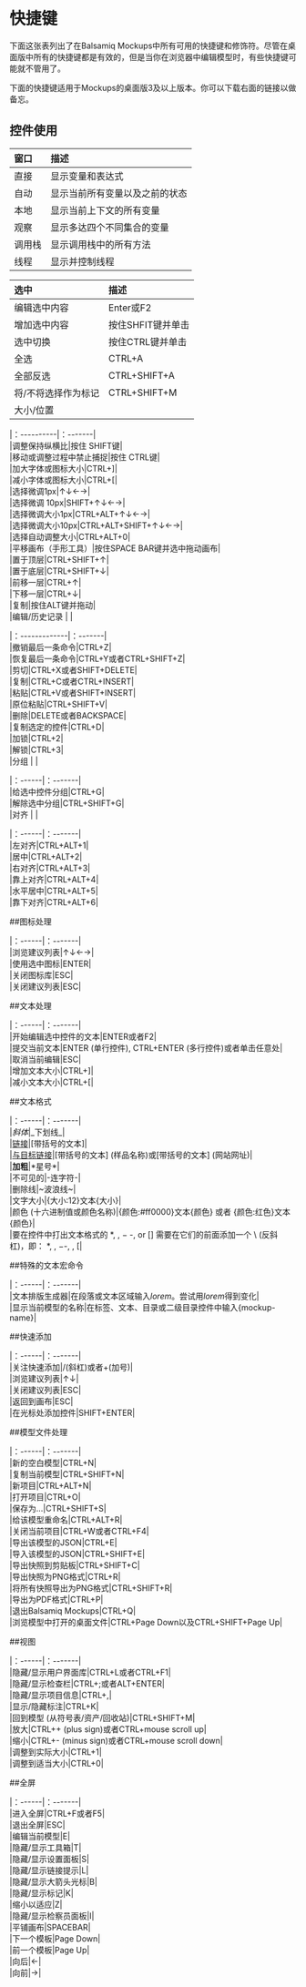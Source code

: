 # 快捷键  
  
下面这张表列出了在Balsamiq Mockups中所有可用的快捷键和修饰符。尽管在桌面版中所有的快捷键都是有效的，但是当你在浏览器中编辑模型时，有些快捷键可能就不管用了。  

下面的快捷键适用于Mockups的桌面版3及以上版本。你可以下载右面的链接以做备忘。  

## 控件使用

|窗口   | 描述         |
|:---------|:------------|  
|直接|显示变量和表达式 |  
|自动|显示当前所有变量以及之前的状态|
|本地|显示当前上下文的所有变量|
|观察|显示多达四个不同集合的变量|
|调用栈|显示调用栈中的所有方法|
|线程|显示并控制线程|

|选中    |  描述       |  
|:---------|:------------|  
|编辑选中内容|Enter或F2|   
|增加选中内容|按住SHFIT键并单击|  
|选中切换|按住CTRL键并单击|  
|全选|CTRL+A|  
|全部反选|CTRL+SHIFT+A|  
|将/不将选择作为标记|CTRL+SHIFT+M|  
|大小/位置    |         |  

|：----------|：-------|  
|调整保持纵横比|按住 SHIFT键|  
|移动或调整过程中禁止捕捉|按住 CTRL键|  
|加大字体或图标大小|CTRL+]|  
|减小字体或图标大小|CTRL+[|  
|选择微调1px|↑↓←→|  
|选择微调 10px|SHIFT+↑↓←→|  
|选择微调大小1px|CTRL+ALT+↑↓←→|  
|选择微调大小10px|CTRL+ALT+SHIFT+↑↓←→|  
|选择自动调整大小|CTRL+ALT+0|  
|平移画布（手形工具）|按住SPACE BAR键并选中拖动画布|  
|置于顶层|CTRL+SHIFT+↑|  
|置于底层|CTRL+SHIFT+↓|  
|前移一层|CTRL+↑|  
|下移一层|CTRL+↓|  
|复制|按住ALT键并拖动|  
|编辑/历史记录   |         |  

|：-------------|：-------|  
|撤销最后一条命令|CTRL+Z|  
|恢复最后一条命令|CTRL+Y或者CTRL+SHIFT+Z|  
|剪切|CTRL+X或者SHIFT+DELETE|  
|复制|CTRL+C或者CTRL+INSERT|  
|粘贴|CTRL+V或者SHIFT+INSERT|  
|原位粘贴|CTRL+SHIFT+V|  
|删除|DELETE或者BACKSPACE|  
|复制选定的控件|CTRL+D|  
|加锁|CTRL+2|  
|解锁|CTRL+3|  
|分组    |         |  

|：------|：-------|  
|给选中控件分组|CTRL+G|  
|解除选中分组|CTRL+SHIFT+G|  
|对齐    |         |  

|：------|：-------|  
|左对齐|CTRL+ALT+1|  
|居中|CTRL+ALT+2|  
|右对齐|CTRL+ALT+3|  
|靠上对齐|CTRL+ALT+4|  
|水平居中|CTRL+ALT+5|  
|靠下对齐|CTRL+ALT+6|  

##图标处理  

|：------|：-------|  
|浏览建议列表|↑↓←→|  
|使用选中图标|ENTER|  
|关闭图标库|ESC|  
|关闭建议列表|ESC|  

##文本处理

|：------|：-------|  
|开始编辑选中控件的文本|ENTER或者F2|  
|提交当前文本|ENTER (单行控件), CTRL+ENTER (多行控件)或者单击任意处|  
|取消当前编辑|ESC|  
|增加文本大小|CTRL+]|  
|减小文本大小|CTRL+[|  

##文本格式

|：------|：-------|  
|*斜体*|\_下划线\_|  
|[链接]()|[带括号的文本]|  
|[与目标链接]()|[带括号的文本] (样品名称)或[带括号的文本] (网站网址)|  
|**加粗**|\*星号\*|  
|不可见的|-连字符-|  
|删除线|~波浪线~|  
|文字大小|{大小:12}文本{大小}|  
|颜色 (十六进制值或颜色名称)|{颜色:#ff0000}文本{颜色} 或者
{颜色:红色}文本{颜色}|  
|要在控件中打出文本格式的 *, , − -, or [] 需要在它们的前面添加一个 \ (反斜杠)，即： \*, \, −\-, \, [\|  

##特殊的文本宏命令  

|：------|：-------|  
|文本排版生成器|在段落或文本区域输入*lorem*。尝试用*lorem*得到变化|  
|显示当前模型的名称|在标签、文本、目录或二级目录控件中输入{mockup-name}|  

##快速添加

|：------|：-------|  
|关注快速添加|/(斜杠)或者+(加号)|  
|浏览建议列表|↑↓|  
|关闭建议列表|ESC|  
|返回到画布|ESC|  
|在光标处添加控件|SHIFT+ENTER|  

##模型文件处理  

|：------|：-------|  
|新的空白模型|CTRL+N|  
|复制当前模型|CTRL+SHIFT+N|  
|新项目|CTRL+ALT+N|  
|打开项目|CTRL+O|  
|保存为...|CTRL+SHIFT+S|  
|给该模型重命名|CTRL+ALT+R|  
|关闭当前项目|CTRL+W或者CTRL+F4|  
|导出该模型的JSON|CTRL+E|  
|导入该模型的JSON|CTRL+SHIFT+E|  
|导出快照到剪贴板|CTRL+SHIFT+C|  
|导出快照为PNG格式|CTRL+R|  
|将所有快照导出为PNG格式|CTRL+SHIFT+R|  
|导出为PDF格式|CTRL+P|  
|退出Balsamiq Mockups|CTRL+Q|  
|浏览模型中打开的桌面文件|CTRL+Page Down以及CTRL+SHIFT+Page Up|  

##视图  

|：------|：-------|  
|隐藏/显示用户界面库|CTRL+L或者CTRL+F1|  
|隐藏/显示检查栏|CTRL+;或者ALT+ENTER|  
|隐藏/显示项目信息|CTRL+,|  
|显示/隐藏标注|CTRL+K|  
|回到模型 (从符号表/资产/回收站)|CTRL+SHIFT+M|  
|放大|CTRL++ (plus sign)或者CTRL+mouse scroll up|  
|缩小|CTRL+- (minus sign)或者CTRL+mouse scroll down|  
|调整到实际大小|CTRL+1|  
|调整到适当大小|CTRL+0|  

##全屏  

|：------|：-------|  
|进入全屏|CTRL+F或者F5|  
|退出全屏|ESC|  
|编辑当前模型|E|  
|隐藏/显示工具箱|T|  
|隐藏/显示设置面板|S|  
|隐藏/显示链接提示|L|  
|隐藏/显示大箭头光标|B|  
|隐藏/显示标记|K|  
|缩小以适应|Z|  
|隐藏/显示检察员面板|I|  
|平铺画布|SPACEBAR|  
|下一个模板|Page Down|  
|前一个模板|Page Up|  
|向后|←|  
|向前|→|  








　
